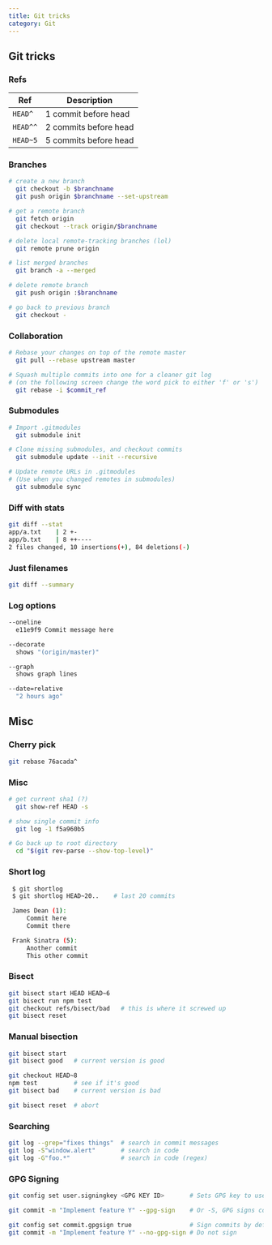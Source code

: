 ```yaml
---
title: Git tricks
category: Git
---
```


## Git tricks

<!-- {.three-column} -->

### Refs

| Ref      | Description           |
| -------- | --------------------- |
| `HEAD^`  | 1 commit before head  |
| `HEAD^^` | 2 commits before head |
| `HEAD~5` | 5 commits before head |

### Branches

```bash
# create a new branch
  git checkout -b $branchname
  git push origin $branchname --set-upstream
```

```bash
# get a remote branch
  git fetch origin
  git checkout --track origin/$branchname
```

```bash
# delete local remote-tracking branches (lol)
  git remote prune origin
```

```bash
# list merged branches
  git branch -a --merged
```

```bash
# delete remote branch
  git push origin :$branchname
```

```bash
# go back to previous branch
  git checkout -
```

### Collaboration

```bash
# Rebase your changes on top of the remote master
  git pull --rebase upstream master
```

```bash
# Squash multiple commits into one for a cleaner git log
# (on the following screen change the word pick to either 'f' or 's')
  git rebase -i $commit_ref
```

### Submodules

```bash
# Import .gitmodules
  git submodule init
```

```bash
# Clone missing submodules, and checkout commits
  git submodule update --init --recursive
```

```bash
# Update remote URLs in .gitmodules
# (Use when you changed remotes in submodules)
  git submodule sync
```

### Diff with stats

```bash
git diff --stat
app/a.txt    | 2 +-
app/b.txt    | 8 ++----
2 files changed, 10 insertions(+), 84 deletions(-)
```

### Just filenames

```bash
git diff --summary
```

### Log options

```bash
--oneline
  e11e9f9 Commit message here
```

```bash
--decorate
  shows "(origin/master)"
```

```bash
--graph
  shows graph lines
```

```bash
--date=relative
  "2 hours ago"
```

## Misc

<!-- {.three-column} -->

### Cherry pick

```bash
git rebase 76acada^
```

### Misc

```bash
# get current sha1 (?)
  git show-ref HEAD -s
```

```bash
# show single commit info
  git log -1 f5a960b5
```

```bash
# Go back up to root directory
  cd "$(git rev-parse --show-top-level)"
```

### Short log

```bash
 $ git shortlog
 $ git shortlog HEAD~20..    # last 20 commits
```

```bash
 James Dean (1):
     Commit here
     Commit there

 Frank Sinatra (5):
     Another commit
     This other commit
```

### Bisect

```bash
git bisect start HEAD HEAD~6
git bisect run npm test
git checkout refs/bisect/bad   # this is where it screwed up
git bisect reset
```

### Manual bisection

```bash
git bisect start
git bisect good   # current version is good
```

```bash
git checkout HEAD~8
npm test          # see if it's good
git bisect bad    # current version is bad
```

```bash
git bisect reset  # abort
```

### Searching

```bash
git log --grep="fixes things"  # search in commit messages
git log -S"window.alert"       # search in code
git log -G"foo.*"              # search in code (regex)
```

### GPG Signing

```bash
git config set user.signingkey <GPG KEY ID>       # Sets GPG key to use for signing
```

```bash
git commit -m "Implement feature Y" --gpg-sign    # Or -S, GPG signs commit
```

```bash
git config set commit.gpgsign true                # Sign commits by default
git commit -m "Implement feature Y" --no-gpg-sign # Do not sign
```
